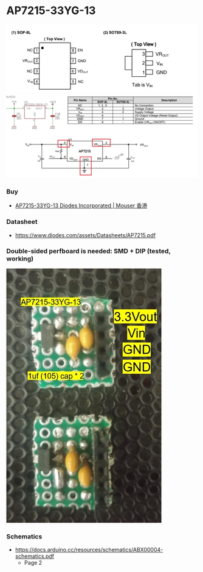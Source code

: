 AP7215-33YG-13
==============
![](./images/pins.jpg)
![](./images/circuit.jpg)

### Buy
- [AP7215-33YG-13 Diodes Incorporated | Mouser 香港](https://www.mouser.hk/ProductDetail/Diodes-Incorporated/AP7215-33YG-13?qs=oUsD4qhOtFwdufyWhhLL3g%3D%3D&srsltid=AfmBOopSiTKN_IxIX6ahrBEiM-zUoVGm2_Xw9ISGcZJvHZvWGE_x5i1r)

### Datasheet
- https://www.diodes.com/assets/Datasheets/AP7215.pdf

### Double-sided perfboard is needed: SMD + DIP (tested, working)
![](./images/perfboard-with-notes.jpeg)

### Schematics
- https://docs.arduino.cc/resources/schematics/ABX00004-schematics.pdf
  - Page 2
